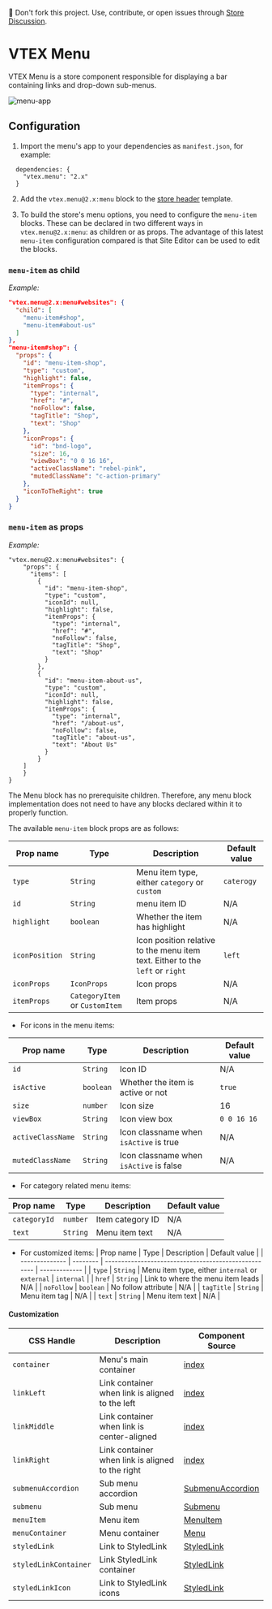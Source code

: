 📢 Don't fork this project. Use, contribute, or open issues through [Store Discussion](https://github.com/vtex-apps/store-discussion).

# VTEX Menu

VTEX Menu is a store component responsible for displaying a bar containing links and drop-down sub-menus. 

![menu-app](https://user-images.githubusercontent.com/52087100/68619014-5af1c680-04a9-11ea-9cdc-23468bd55c23.png)

## Configuration

1. Import the menu's app to your dependencies as `manifest.json`, for example:

```
  dependencies: {
    "vtex.menu": "2.x"
  }
```
2. Add the `vtex.menu@2.x:menu` block to the [store header](https://github.com/vtex-apps/store-header/blob/master/store/interfaces.json) template.

3. To build the store's menu options, you need to configure the `menu-item` blocks. These can be declared in two different ways in `vtex.menu@2.x:menu`: as children or as props. The advantage of this latest `menu-item` configuration compared is that Site Editor can be used to edit the blocks. 

### `menu-item` as child 

_Example:_

```json
"vtex.menu@2.x:menu#websites": {
  "child": [
    "menu-item#shop",
    "menu-item#about-us"
  ]
},
"menu-item#shop": {
  "props": {
    "id": "menu-item-shop",
    "type": "custom",
    "highlight": false,
    "itemProps": {
      "type": "internal",
      "href": "#",
      "noFollow": false,
      "tagTitle": "Shop",
      "text": "Shop"
    },
    "iconProps": {
      "id": "bnd-logo",
      "size": 16,
      "viewBox": "0 0 16 16",
      "activeClassName": "rebel-pink",
      "mutedClassName": "c-action-primary"
    },
    "iconToTheRight": true
  }
}
```

### `menu-item` as props

_Example:_

```
"vtex.menu@2.x:menu#websites": {
    "props": {
      "items": [
        {
          "id": "menu-item-shop",
          "type": "custom",
          "iconId": null,
          "highlight": false,
          "itemProps": {
            "type": "internal",
            "href": "#",
            "noFollow": false,
            "tagTitle": "Shop",
            "text": "Shop"
          }
        },
        {
          "id": "menu-item-about-us",
          "type": "custom",
          "iconId": null,
          "highlight": false,
          "itemProps": {
            "type": "internal",
            "href": "/about-us",
            "noFollow": false,
            "tagTitle": "about-us",
            "text": "About Us"
          }
        }
    ]
    }
}
```

<div class="alert alert-info">
The Menu block has no prerequisite children. Therefore, any menu block implementation does not need to have any blocks declared within it to properly function. 
</div>

The available `menu-item` block props are as follows:

| Prop name      | Type     | Description                                          | Default value |
| -------------- | -------- | ---------------------------------------------------- | ------------- |
| `type`         | `String` | Menu item type, either `category` or `custom`                                            | `caterogy`           |
| `id`         | `String` | menu item ID                                           | N/A           |
| `highlight`         | `boolean` | Whether the item has highlight                                            | N/A           |
| `iconPosition`         | `String` | Icon position relative to the menu item text. Either to the `left` or `right`                                           | `left`          |
| `iconProps`         | `IconProps` | Icon props                                           | N/A           |
| `itemProps`         | `CategoryItem` or `CustomItem` | Item props                                           | N/A           |
- For icons in the menu items:

| Prop name      | Type     | Description                                          | Default value |
| -------------- | -------- | ---------------------------------------------------- | ------------- |
| `id`         | `String` | Icon ID  | N/A           |
| `isActive`         | `boolean` | Whether the item is active or not | `true`          |
| `size`         | `number` | Icon size | 16           |
| `viewBox`         | `String` | Icon view box   | `0 0 16 16`           |
| `activeClassName`         | `String` | Icon classname when `isActive` is true  | N/A           |
| `mutedClassName`         | `String` | Icon classname when `isActive` is false  | N/A           |

- For category related menu items:

| Prop name      | Type     | Description                                          | Default value |
| -------------- | -------- | ---------------------------------------------------- | ------------- |
| `categoryId`         | `number` | Item category ID  | N/A           |
| `text`         | `String` | Menu item text  | N/A          |
- For customized items:
| Prop name      | Type     | Description                                          | Default value |
| -------------- | -------- | ---------------------------------------------------- | ------------- |
| `type`         | `String` | Menu item type, either `internal` or `external` | `internal`           |
| `href`         | `String` |  Link to where the menu item leads  | N/A |
| `noFollow`         | `boolean` | No follow attribute  | N/A          |
| `tagTitle`         | `String` | Menu item tag  | N/A          |
| `text`         | `String` | Menu item text  | N/A          |

#### Customization

| CSS Handle   | Description                                          | Component Source                     |
| ------------ | ---------------------------------------------------- | ------------------------------------ |
| `container`  | Menu's main container                           | [index](/react/index.tsx)            |
| `linkLeft`   | Link container when link is aligned to the left  | [index](/react/index.tsx)            |
| `linkMiddle` | Link container when link is center-aligned | [index](/react/index.tsx)            |
| `linkRight`  | Link container when link is aligned to the right | [index](/react/components/index.tsx) |
| `submenuAccordion`  |  Sub menu accordion | [SubmenuAccordion](/react/SubmenuAccordion.tsx) |
| `submenu`  |  Sub menu | [Submenu](/react/Submenu.tsx) |
| `menuItem`  |  Menu item | [MenuItem](/react/MenuItem.tsx) |
| `menuContainer`  | Menu container | [Menu](/react/Menu.tsx) |
| `styledLink`  | Link to StyledLink | [StyledLink](/react/components/StyledLink.tsx) |
| `styledLinkContainer`  | Link StyledLink container | [StyledLink](/react/components/StyledLink.tsx) |
| `styledLinkIcon`  | Link to StyledLink icons | [StyledLink](/react/components/StyledLink.tsx) |
